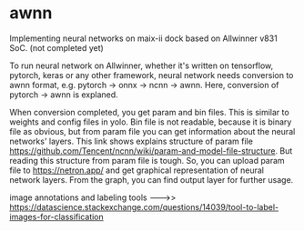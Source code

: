 # awnn
Implementing neural networks on maix-ii dock based on Allwinner v831 SoC. (not completed yet)


To run neural network on Allwinner, whether it's written on tensorflow, pytorch, keras or any other framework, neural network needs conversion to awnn format, e.g. pytorch -> onnx -> ncnn -> awnn. Here, conversion of pytorch -> awnn is explaned. 

When conversion completed, you get param and bin files. This is similar to weights and config files in yolo. Bin file is not readable, because it is binary file as obvious, but from param file you can get information about the neural networks' layers. This link shows explains structure of param file https://github.com/Tencent/ncnn/wiki/param-and-model-file-structure. But reading this structure from param file is tough. So, you can upload param file to https://netron.app/ and get graphical representation of neural network layers. From the graph, you can find output layer for further usage.



image annotations and labeling tools --->>  https://datascience.stackexchange.com/questions/14039/tool-to-label-images-for-classification
